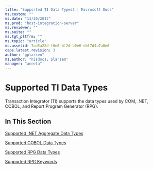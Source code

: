 ```yaml
---
title: "Supported TI Data Types2 | Microsoft Docs"
ms.custom: ""
ms.date: "11/30/2017"
ms.prod: "host-integration-server"
ms.reviewer: ""
ms.suite: ""
ms.tgt_pltfrm: ""
ms.topic: "article"
ms.assetid: 7ad5a28d-f6e8-4f2d-b0e6-dbf7d4b7a0e6
caps.latest.revision: 3
author: "gplarsen"
ms.author: "hisdocs; plarsen"
manager: "anneta"
---
```

# Supported TI Data Types
Transaction Integrator (TI) supports the data types used by COM, .NET, COBOL, and Report Program Generator (RPG).  
  
## In This Section  
 [Supported .NET Aggregate Data Types](../core/supported-net-aggregate-data-types1.md)  
  
 [Supported COBOL Data Types](../core/supported-cobol-data-types2.md)  
  
 [Supported RPG Data Types](../core/supported-rpg-data-types2.md)  
  
 [Supported RPG Keywords](../core/supported-rpg-keywords2.md)